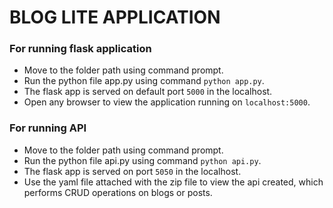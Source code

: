 # BLOG LITE APPLICATION

### For running flask application 
- Move to the folder path using command prompt.
- Run the python file app.py using command ```python app.py```.
- The flask app is served on default port ```5000``` in the localhost.
- Open any browser to view the application running on ```localhost:5000```.

### For running API
- Move to the folder path using command prompt.
- Run the python file api.py using command ```python api.py```.
- The flask app is served on port ```5050``` in the localhost.
- Use the yaml file attached with the zip file to view the api created, which performs CRUD operations on blogs or posts.